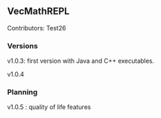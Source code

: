 ## VecMathREPL

Contributors:
Test26
### Versions
v1.0.3: first version with Java and C++ executables.

v1.0.4

### Planning

v1.0.5 : quality of life features
